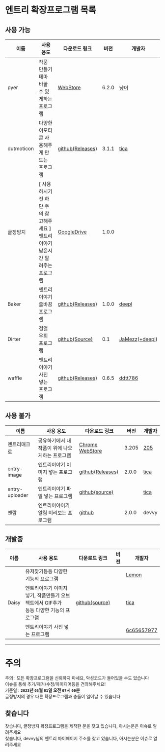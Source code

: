 # 엔트리 확장프로그램 목록

  ## 사용 가능
  |이름|사용 용도|다운로드 링크|버전|개발자|
  |-|-|-|-|-|
  |pyer|작품 만들기 테마 바꿀 수 있게하는 프로그램|[WebStore](https://chrome.google.com/webstore/detail/pyer-엔트리-테마/acakicmakfimdjpiopdgocnkemebjmln)|6.2.0|[냥이](https://playentry.org/profile/54b8879177aebdc00b150b12?sort=created&term=all)|
  |dutmoticon|다양한 이모티콘 사용해주게 만드는 프로그램|[github(Releases)](https://github.com/EntryHack/dutmoticon/releases/tag/3.1.1)|3.1.1|[tica](https://playentry.org/profile/60bc5559659bf40bd15d022c/project?sort=created&term=all)|
  |글정방지|[ 사용하시기전 하단 주의 참고해주세요 ]<br>엔트리이야기  남은시간 알려주는 프로그램|[GoogleDrive](https://drive.google.com/file/d/1km3cE54-I-9y38XRfZb2fEoz3AyQo9x7/view)|1.0.0||
  |Baker|엔트리이야기 줄바꿈 프로그램|[github(Releases)](https://github.com/deliciouswaffle/Baker/releases/tag/crx)|1.0.0|[deepl](https://playentry.org/profile/64100ab2d4c5cc008aa08078?sort=created&term=all)|
  |Dirter|검열 우회 프로그램|[github(Source)](https://github.com/Im-JaMezz/Dirter)|0.1|[JaMezz](https://playentry.org/profile/642967259d3c0c00733b01b5?sort=created&term=all)([+deepl](https://playentry.org/profile/64100ab2d4c5cc008aa08078?sort=created&term=all))|
  |waffle|엔트리이야기 사진 넣는 프로그램|[github(Releases)](https://github.com/ddtt786/waffle/releases/tag/0.6.5)|0.6.5|[ddtt786](https://playentry.org/profile/6267d6308d2fe905d32ab6e0?sort=created&term=all)|

  ## 사용 불가
  |이름|사용 용도|다운로드 링크|버전|개발자|
  |-|-|-|-|-|
  |엔트리매크로|공유하기에서 내 작품이 위에 나오게하는 프로그램|[Chrome WebStore](https://chrome.google.com/webstore/detail/엔트리매크로/ppohgfpoodnckkkmiecloifljfkbbmlf?hl=ko)|3.205|[205](https://playentry.org/profile/56136825dadc91e1235b460d?sort=created&term=all)|
  |entry-image|엔트리이야기 이미지 넣는 프로그램|[github(Releases)](https://github.com/EntryHack/entry-image/releases/tag/2.0.0)|2.0.0|[tica](https://playentry.org/profile/60bc5559659bf40bd15d022c/project?sort=created&term=all)|
  |entry-uploader|엔트리이야기 파일 넣는 프로그램|[github(source)](https://github.com/thoratica/entry-uploader)||[tica](https://playentry.org/profile/60bc5559659bf40bd15d022c/project?sort=created&term=all)|
  |엔람|엔트리이야이기 알림 미리보는 프로그램|[github](./files/엔람.zip)|2.0.0|devvy|

  ## 개발중
  |이름|사용 용도|다운로드 링크|버전|개발자|
  |-|-|-|-|-|
  ||유저찾기등등 다양한 기능의 프로그램|||[Lemon](https://playentry.org/profile/615d31d849e1950333001a9f/project?sort=created&term=all)|
  |Daisy|엔트리이야기 이미지 넣기, 작품만들기 오브젝트에서 GIF추가<br>등등 다양한 기능의 프로그램|[github(source)](https://github.com/EntryHack/daisy)||[tica](https://playentry.org/profile/60bc5559659bf40bd15d022c/project?sort=created&term=all)|
  ||엔트리이야기 사진 넣는 프로그램|||[6c65657977](https://playentry.org/profile/5a5f38f2cb6f99f6b6347479?sort=created&term=all)|

---

# 주의
주의 : 모든 확장프로그램을 신뢰하지 마세요, 악성코드가 들어있을 수도 있습니다  
이슈를 통해 추가/제거/수정/아이디어등을 건의해주세요!  
기준일 : __`2023`년 `05`월 `01`일 오전 `07`시 `00`분__  
글정방지의 경우 다른 확장프로그램과 충돌이 일어날 수 있습니다

## 찾습니다
찾습니다, 글정방지 확장프로그램을 제작한 분을 찾고 있습니다, 아시는분은 이슈로 알려주세요  
찾습니다, devvy님의 엔트리 마이페이지 주소를 찾고 있습니다, 아시는분은 이슈로 알려주세요
